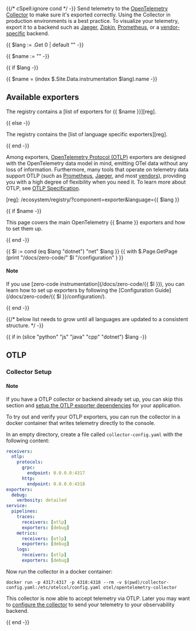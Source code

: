 {{/* cSpell:ignore cond */ -}} Send telemetry to the
[OpenTelemetry Collector](/docs/collector/) to make sure it's exported
correctly. Using the Collector in production environments is a best practice. To
visualize your telemetry, export it to a backend such as
[Jaeger](https://jaegertracing.io/), [Zipkin](https://zipkin.io/),
[Prometheus](https://prometheus.io/), or a
[vendor-specific](/ecosystem/vendors/) backend.

{{ $lang := .Get 0 | default "" -}}

{{ $name := "" -}}

{{ if $lang -}}

{{ $name = (index $.Site.Data.instrumentation $lang).name -}}

## Available exporters

The registry contains a [list of exporters for {{ $name }}][reg].

{{ else -}}

The registry contains the [list of language specific exporters][reg].

{{ end -}}

Among exporters, [OpenTelemetry Protocol (OTLP)][OTLP] exporters are designed
with the OpenTelemetry data model in mind, emitting OTel data without any loss
of information. Furthermore, many tools that operate on telemetry data support
OTLP (such as [Prometheus], [Jaeger], and most [vendors]), providing you with a
high degree of flexibility when you need it. To learn more about OTLP, see [OTLP
Specification][OTLP].

[Jaeger]: /blog/2022/jaeger-native-otlp/
[OTLP]: /docs/specs/otlp/
[Prometheus]:
  https://prometheus.io/docs/prometheus/latest/feature_flags/#otlp-receiver
[vendors]: /ecosystem/vendors/

[reg]: /ecosystem/registry/?component=exporter&language={{ $lang }}

{{ if $name -}}

This page covers the main OpenTelemetry {{ $name }} exporters and how to set
them up.

{{ end -}}

{{ $l := cond (eq $lang "dotnet") "net" $lang }}
{{ with $.Page.GetPage (print "/docs/zero-code/" $l "/configuration" ) }}

<div class="alert alert-info" role="alert"><h4 class="alert-heading">Note</h4>

If you use [zero-code instrumentation](/docs/zero-code/{{ $l }}), you can learn
how to set up exporters by following the [Configuration
Guide](/docs/zero-code/{{ $l }}/configuration/).

</div>

{{ end -}}

{{/*
 below list needs to grow until all languages are updated to a consistent structure.
 */ -}}

{{ if in (slice "python" "js" "java" "cpp" "dotnet") $lang -}}

## OTLP

### Collector Setup

<div class="alert alert-info" role="alert"><h4 class="alert-heading">Note</h4>

If you have a OTLP collector or backend already set up, you can skip this
section and [setup the OTLP exporter dependencies](#otlp-dependencies) for your
application.

</div>

To try out and verify your OTLP exporters, you can run the collector in a docker
container that writes telemetry directly to the console.

In an empty directory, create a file called `collector-config.yaml` with the
following content:

```yaml
receivers:
  otlp:
    protocols:
      grpc:
        endpoint: 0.0.0.0:4317
      http:
        endpoint: 0.0.0.0:4318
exporters:
  debug:
    verbosity: detailed
service:
  pipelines:
    traces:
      receivers: [otlp]
      exporters: [debug]
    metrics:
      receivers: [otlp]
      exporters: [debug]
    logs:
      receivers: [otlp]
      exporters: [debug]
```

Now run the collector in a docker container:

```shell
docker run -p 4317:4317 -p 4318:4318 --rm -v $(pwd)/collector-config.yaml:/etc/otelcol/config.yaml otel/opentelemetry-collector
```

This collector is now able to accept telemetry via OTLP. Later you may want to
[configure the collector](/docs/collector/configuration) to send your telemetry
to your observability backend.

{{ end -}}
